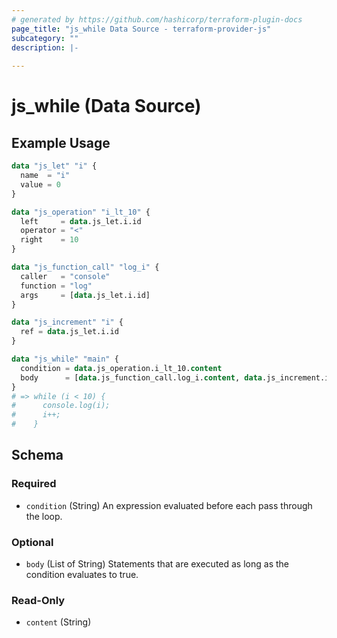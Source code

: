```yaml
---
# generated by https://github.com/hashicorp/terraform-plugin-docs
page_title: "js_while Data Source - terraform-provider-js"
subcategory: ""
description: |-
  
---
```


# js_while (Data Source)



## Example Usage

```terraform
data "js_let" "i" {
  name  = "i"
  value = 0
}

data "js_operation" "i_lt_10" {
  left     = data.js_let.i.id
  operator = "<"
  right    = 10
}

data "js_function_call" "log_i" {
  caller   = "console"
  function = "log"
  args     = [data.js_let.i.id]
}

data "js_increment" "i" {
  ref = data.js_let.i.id
}

data "js_while" "main" {
  condition = data.js_operation.i_lt_10.content
  body      = [data.js_function_call.log_i.content, data.js_increment.i.content]
}
# => while (i < 10) {
#      console.log(i);
#      i++;
#    }
```

<!-- schema generated by tfplugindocs -->
## Schema

### Required

- `condition` (String) An expression evaluated before each pass through the loop.

### Optional

- `body` (List of String) Statements that are executed as long as the condition evaluates to true.

### Read-Only

- `content` (String)
